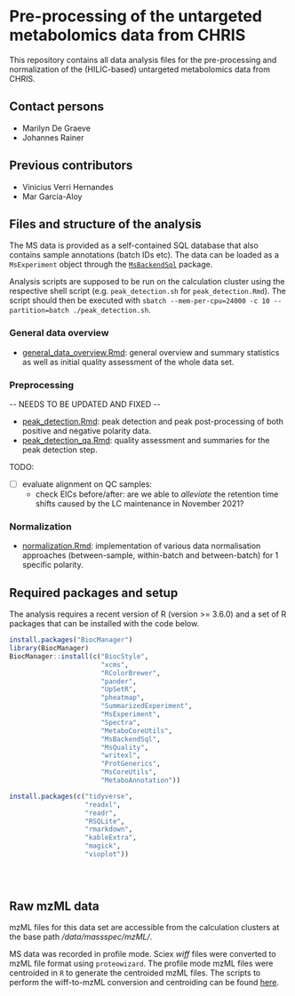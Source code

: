 # Pre-processing of the untargeted metabolomics data from CHRIS

This repository contains all data analysis files for the pre-processing and
normalization of the (HILIC-based) untargeted metabolomics data from CHRIS.

## Contact persons

- Marilyn De Graeve 
- Johannes Rainer

## Previous contributors

- Vinicius Verri Hernandes
- Mar Garcia-Aloy


## Files and structure of the analysis

The MS data is provided as a self-contained SQL database that also contains
sample annotations (batch IDs etc). The data can be loaded as a `MsExperiment`
object through the
[`MsBackendSql`](https://github.com/RforMassSpectrometry/MsBackendSQl) package.

Analysis scripts are supposed to be run on the calculation cluster using the
respective shell script (e.g. `peak_detection.sh` for `peak_detection.Rmd`). The
script should then be executed with `sbatch --mem-per-cpu=24000 -c 10
--partition=batch ./peak_detection.sh`.


### General data overview

- [general_data_overview.Rmd](general_data_overview.Rmd): general overview and
  summary statistics as well as initial quality assessment of the whole data
  set.


### Preprocessing

-- NEEDS TO BE UPDATED AND FIXED --

- [peak_detection.Rmd](peak_detection.Rmd): peak detection and peak
  post-processing of both positive and negative polarity data.
- [peak_detection_qa.Rmd](peak_detection_qa.Rmd): quality assessment and
  summaries for the peak detection step.

TODO:
- [ ] evaluate alignment on QC samples:
  - check EICs before/after: are we able to *alleviate* the retention time
    shifts caused by the LC maintenance in November 2021?

### Normalization

- [normalization.Rmd](normalization.Rmd): implementation of various data
  normalisation approaches (between-sample, within-batch and between-batch) for
  1 specific polarity.

## Required packages and setup

The analysis requires a recent version of R (version >= 3.6.0) and a set of R
packages that can be installed with the code below.

```r
install.packages("BiocManager")
library(BiocManager)
BiocManager::install(c("BiocStyle",
                       "xcms",
                       "RColorBrewer",
                       "pander",
                       "UpSetR",
                       "pheatmap",
                       "SummarizedExperiment",
                       "MsExperiment",
                       "Spectra",
                       "MetaboCoreUtils",
                       "MsBackendSql",
                       "MsQuality",
                       "writexl",
                       "ProtGenerics",
                       "MsCoreUtils",
                       "MetaboAnnotation"))

install.packages(c("tidyverse",
                   "readxl",
                   "readr",
                   "RSQLite",
                   "rmarkdown",
                   "kableExtra",
                   "magick",
                   "vioplot"))

                 
                 
```

## Raw mzML data

mzML files for this data set are accessible from the calculation clusters at the
base path */data/massspec/mzML/*.

MS data was recorded in profile mode. Sciex *wiff* files were converted to mzML
file format using `proteowizard`. The profile mode mzML files were centroided in
`R` to generate the centroided mzML files. The scripts to perform the
wiff-to-mzML conversion and centroiding can be found
[here](https://github.com/EuracBiomedicalResearch/batch_centroid).

